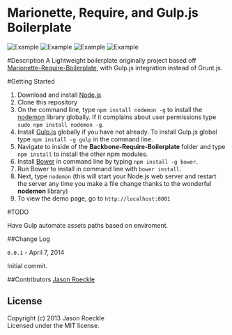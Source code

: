 Marionette, Require, and Gulp.js Boilerplate
==================================
![Example](http://sidnet.info/sites/default/files/marionette-logo.png)   ![Example](http://3.bp.blogspot.com/-JFOJ-k6tLnA/TsiKgBYPvqI/AAAAAAAAAT8/dGXeu0LeuTE/s320/backbone-js-logo.png) 
![Example](http://cache.preserve.io/9qwernji/assets/c6d7109e182d0d88cc312951d3e1d2f8.png) ![Example](http://requirejs.org/i/logo.png)

#Description
A Lightweight boilerplate originally project based off [Marionette-Require-Boilerplate](https://github.com/BoilerplateMVC/Marionette-Require-Boilerplate), with Gulp.js integration instead of Grunt.js.  

#Getting Started
   1. Download and install [Node.js](http://nodejs.org/#download)
   2. Clone this repository
   3. On the command line, type `npm install nodemon -g` to install the [nodemon](https://github.com/remy/nodemon) library globally.  If it complains about user permissions type `sudo npm install nodemon -g`.
   4.  Install [Gulp.js](https://github.com/gulpjs/gulp) globally if you have not already.  To install Gulp.js global type `npm install -g gulp` in the command line.
   5. Navigate to inside of the **Backbone-Require-Boilerplate** folder and type `npm install` to install the other npm modules.
   6. Install [Bower](http://bower.io/) in command line by typing `npm install -g bower`.
   7. Run Bower to install in command line with `bower install`.
   8. Next, type `nodemon` (this will start your Node.js web server and restart the server any time you make a file change thanks to the wonderful **nodemon** library)
   9. To view the demo page, go to `http://localhost:8001`

#TODO

Have Gulp automate assets paths based on enviroment.

##Change Log

`0.0.1` - April 7, 2014

Initial commit.

##Contributors
[Jason Roeckle](https://github.com/jroeckle)

## License
Copyright (c) 2013 Jason Roeckle  
Licensed under the MIT license.		
